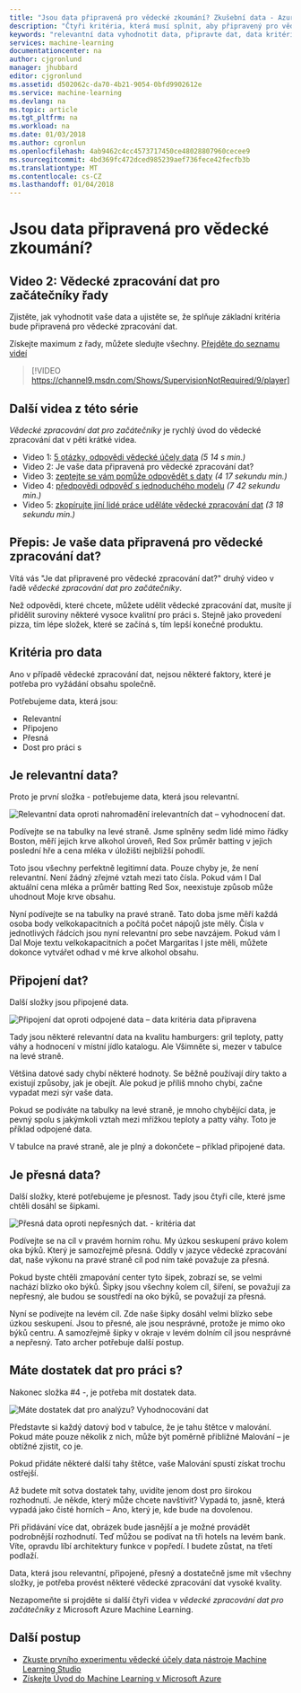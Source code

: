 ```yaml
---
title: "Jsou data připravená pro vědecké zkoumání? Zkušební data - Azure Machine Learning | Microsoft Docs"
description: "Čtyři kritéria, která musí splnit, aby připravený pro vědecké zpracování dat vaše data. Toto video má konkrétní příklady usnadní vyhodnocení základní data."
keywords: "relevantní data vyhodnotit data, připravte dat, data kritéria, data připravena"
services: machine-learning
documentationcenter: na
author: cjgronlund
manager: jhubbard
editor: cjgronlund
ms.assetid: d502062c-da70-4b21-9054-0bfd9902612e
ms.service: machine-learning
ms.devlang: na
ms.topic: article
ms.tgt_pltfrm: na
ms.workload: na
ms.date: 01/03/2018
ms.author: cgronlun
ms.openlocfilehash: 4ab9462c4cc4573717450ce48028807960cecee9
ms.sourcegitcommit: 4bd369fc472dced985239aef736fece42fecfb3b
ms.translationtype: MT
ms.contentlocale: cs-CZ
ms.lasthandoff: 01/04/2018
---
```

# <a name="is-your-data-ready-for-data-science"></a>Jsou data připravená pro vědecké zkoumání?
## <a name="video-2-data-science-for-beginners-series"></a>Video 2: Vědecké zpracování dat pro začátečníky řady
Zjistěte, jak vyhodnotit vaše data a ujistěte se, že splňuje základní kritéria bude připravená pro vědecké zpracování dat.

Získejte maximum z řady, můžete sledujte všechny. [Přejděte do seznamu videí](#other-videos-in-this-series)
<br>

> [!VIDEO https://channel9.msdn.com/Shows/SupervisionNotRequired/9/player]
>
>

## <a name="other-videos-in-this-series"></a>Další videa z této série
*Vědecké zpracování dat pro začátečníky* je rychlý úvod do vědecké zpracování dat v pěti krátké videa.

* Video 1: [5 otázky, odpovědi vědecké účely data](data-science-for-beginners-the-5-questions-data-science-answers.md) *(5 14 s min.)*
* Video 2: Je vaše data připravená pro vědecké zpracování dat?
* Video 3: [zeptejte se vám pomůže odpovědět s daty](data-science-for-beginners-ask-a-question-you-can-answer-with-data.md) *(4 17 sekundu min.)*
* Video 4: [předpovědi odpověď s jednoduchého modelu](data-science-for-beginners-predict-an-answer-with-a-simple-model.md) *(7 42 sekundu min.)*
* Video 5: [zkopírujte jiní lidé práce uděláte vědecké zpracování dat](data-science-for-beginners-copy-other-peoples-work-to-do-data-science.md) *(3 18 sekundu min.)*

## <a name="transcript-is-your-data-ready-for-data-science"></a>Přepis: Je vaše data připravená pro vědecké zpracování dat?
Vítá vás "Je dat připravené pro vědecké zpracování dat?" druhý video v řadě *vědecké zpracování dat pro začátečníky*.  

Než odpovědi, které chcete, můžete udělit vědecké zpracování dat, musíte jí přidělit suroviny některé vysoce kvalitní pro práci s. Stejně jako provedení pizza, tím lépe složek, které se začíná s, tím lepší konečné produktu. 

## <a name="criteria-for-data"></a>Kritéria pro data
Ano v případě vědecké zpracování dat, nejsou některé faktory, které je potřeba pro vyžádání obsahu společně.

Potřebujeme data, která jsou:

* Relevantní
* Připojeno
* Přesná
* Dost pro práci s

## <a name="is-your-data-relevant"></a>Je relevantní data?
Proto je první složka - potřebujeme data, která jsou relevantní.

![Relevantní data oproti nahromadění irelevantních dat – vyhodnocení dat.](./media/data-science-for-beginners-is-your-data-ready-for-data-science/relevant-and-irrelevant-data.png)

Podívejte se na tabulky na levé straně. Jsme splněny sedm lidé mimo řádky Boston, měří jejich krve alkohol úroveň, Red Sox průměr batting v jejich poslední hře a cena mléka v úložišti nejbližší pohodlí.

Toto jsou všechny perfektně legitimní data. Pouze chyby je, že není relevantní. Není žádný zřejmé vztah mezi tato čísla. Pokud vám I Dal aktuální cena mléka a průměr batting Red Sox, neexistuje způsob může uhodnout Moje krve obsahu.

Nyní podívejte se na tabulky na pravé straně. Tato doba jsme měří každá osoba body velkokapacitních a počítá počet nápojů jste měly.  Čísla v jednotlivých řádcích jsou nyní relevantní pro sebe navzájem. Pokud vám I Dal Moje textu velkokapacitních a počet Margaritas I jste měli, můžete dokonce vytvářet odhad v mé krve alkohol obsahu.

## <a name="do-you-have-connected-data"></a>Připojení dat?
Další složky jsou připojené data.

![Připojení dat oproti odpojené data – data kritéria data připravena](./media/data-science-for-beginners-is-your-data-ready-for-data-science/connected-vs-disconnected-data.png)

Tady jsou některé relevantní data na kvalitu hamburgers: gril teploty, patty váhy a hodnocení v místní jídlo katalogu. Ale Všimněte si, mezer v tabulce na levé straně.

Většina datové sady chybí některé hodnoty. Se běžně používají díry takto a existují způsoby, jak je obejít. Ale pokud je příliš mnoho chybí, začne vypadat mezi sýr vaše data.

Pokud se podíváte na tabulky na levé straně, je mnoho chybějící data, je pevný spolu s jakýmkoli vztah mezi mřížkou teploty a patty váhy. Toto je příklad odpojené data.

V tabulce na pravé straně, ale je plný a dokončete – příklad připojené data.

## <a name="is-your-data-accurate"></a>Je přesná data?
Další složky, které potřebujeme je přesnost. Tady jsou čtyři cíle, které jsme chtěli dosáhl se šipkami.

![Přesná data oproti nepřesných dat. - kritéria dat](./media/data-science-for-beginners-is-your-data-ready-for-data-science/inaccurate-vs-accurate-data.png)

Podívejte se na cíl v pravém horním rohu. My úzkou seskupení právo kolem oka býků. Který je samozřejmě přesná. Oddly v jazyce vědecké zpracování dat, naše výkonu na pravé straně cíl pod ním také považuje za přesná.

Pokud byste chtěli zmapování center tyto šipek, zobrazí se, se velmi nachází blízko oko býků. Šipky jsou všechny kolem cíl, šíření, se považují za nepřesný, ale budou se soustředí na oko býků, se považují za přesná.

Nyní se podívejte na levém cíl. Zde naše šipky dosáhl velmi blízko sebe úzkou seskupení. Jsou to přesné, ale jsou nesprávné, protože je mimo oko býků centru. A samozřejmě šipky v okraje v levém dolním cíl jsou nesprávné a nepřesný. Tato archer potřebuje další postup.

## <a name="do-you-have-enough-data-to-work-with"></a>Máte dostatek dat pro práci s?
Nakonec složka #4 -, je potřeba mít dostatek data.

![Máte dostatek dat pro analýzu? Vyhodnocování dat](./media/data-science-for-beginners-is-your-data-ready-for-data-science/barely-enough-data.png)

Představte si každý datový bod v tabulce, že je tahu štětce v malování. Pokud máte pouze několik z nich, může být poměrně přibližné Malování – je obtížné zjistit, co je.

Pokud přidáte některé další tahy štětce, vaše Malování spustí získat trochu ostřejší.

Až budete mít sotva dostatek tahy, uvidíte jenom dost pro širokou rozhodnutí. Je někde, který může chcete navštívit? Vypadá to, jasně, která vypadá jako čisté horních – Ano, který je, kde bude na dovolenou.

Při přidávání více dat, obrázek bude jasnější a je možné provádět podrobnější rozhodnutí. Teď můžou se podívat na tři hotels na levém bank. Víte, opravdu líbí architektury funkce v popředí. I budete zůstat, na třetí podlaží.

Data, která jsou relevantní, připojené, přesný a dostatečně jsme mít všechny složky, je potřeba provést některé vědecké zpracování dat vysoké kvality.

Nezapomeňte si projděte si další čtyři videa v *vědecké zpracování dat pro začátečníky* z Microsoft Azure Machine Learning.

## <a name="next-steps"></a>Další postup
* [Zkuste prvního experimentu vědecké účely data nástroje Machine Learning Studio](create-experiment.md)
* [Získejte Úvod do Machine Learning v Microsoft Azure](what-is-machine-learning.md)
